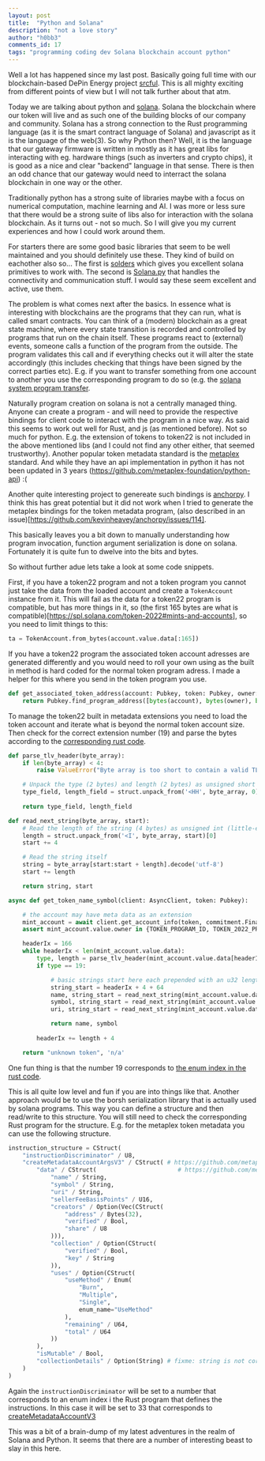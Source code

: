 ```yaml
---
layout: post
title:  "Python and Solana"
description: "not a love story"
author: "h0bb3"
comments_id: 17
tags: "programming coding dev Solana blockchain account python"
---
```

Well a lot has happened since my last post. Basically going full time with our blockchain-based DePin Energy project [srcful](https://srcful.io). This is all mighty exciting from different points of view but I will not talk further about that atm.

Today we are talking about python and [solana](https://solana.com). Solana the blockchain where our token will live and as such one of the building blocks of our company and community. Solana has a strong connection to the Rust programming language (as it is the smart contract language of Solana) and javascript as it is the language of the web(3). So why Python then? Well, it is the language that our gateway firmware is written in mostly as it has great libs for interacting with eg. hardware things (such as inverters and crypto chips), it is good as a nice and clear "backend" language in that sense. There is then an odd chance that our gateway would need to interract the solana blockchain in one way or the other.

Traditionally python has a strong suite of libraries maybe with a focus on numerical computation, machine learning and AI. I was more or less sure that there would be a strong suite of libs also for interaction with the solana blockchain. As it turns out - not so much. So I will give you my current experiences and how I could work around them.

For starters there are some good basic libraries that seem to be well maintained and you should definitely use these. They kind of build on eachother also so... The first is [solders](https://github.com/kevinheavey/solders) which gives you excellent solana primitives to work with. The second is [Solana.py](https://github.com/michaelhly/solana-py) that handles the connectivity and communication stuff. I would say these seem excellent and active, use them.

The problem is what comes next after the basics. In essence what is interesting with blockchains are the programs that they can run, what is called smart contracts. You can think of a (modern) blockchain as a great state machine, where every state transition is recorded and controlled by programs that run on the chain itself. These programs react to (external) events, someone calls a function of the program from the outside. The program validates this call and if everything checks out it will alter the state accordingly (this includes checking that things have been signed by the correct parties etc). E.g. if you want to transfer something from one account to another you use the corresponding program to do so (e.g. the [solana system program transfer](https://docs.rs/solana-program/latest/solana_program/system_instruction/fn.transfer.html).

Naturally program creation on solana is not a centrally managed thing. Anyone can create a program - and will need to provide the respective bindings for client code to interact with the program in a nice way. As said this seems to work out well for Rust, and js (as mentioned before). Not so much for python. E.g. the extension of tokens to token22 is not included in the above mentioned libs (and I could not find any other either, that seemed trustworthy). Another popular token metadata standard is the [metaplex](https://www.metaplex.com/) standard. And while they have an api implementation in python it has not been updated in 3 years (https://github.com/metaplex-foundation/python-api) :(

Another quite interesting project to genereate such bindings is [anchorpy](https://github.com/kevinheavey/anchorpy). I think this has great potential but it did not work when I tried to generate the metaplex bindings for the token metadata program, (also described in an issue)[https://github.com/kevinheavey/anchorpy/issues/114].

This basically leaves you a bit down to manually understanding how program invocation, function argument serialization is done on solana. Fortunately it is quite fun to dwelve into the bits and bytes.

So without further adue lets take a look at some code snippets.

First, if you have a token22 program and not a token program you cannot just take the data from the loaded account and create a `TokenAccount` instance from it. This will fail as the data for a token22 program is compatible, but has more things in it, so (the first 165 bytes are what is compatible)[https://spl.solana.com/token-2022#mints-and-accounts], so you need to limit things to this:
```python
ta = TokenAccount.from_bytes(account.value.data[:165])
```

If you have a token22 program the associated token account adresses are generated differently and you would need to roll your own using as the built in method is hard coded for the normal token program adress. I made a helper for this where you send in the token program you use.

```python
def get_associated_token_address(account: Pubkey, token: Pubkey, owner:Pubkey) -> Pubkey:
    return Pubkey.find_program_address([bytes(account), bytes(owner), bytes(token)], ASSOCIATED_TOKEN_PROGRAM_ID)
```

To manage the token22 built in metadata extensions you need to load the token account and iterate what is beyond the normal token account size. Then check for the correct extension number (19) and parse the bytes according to the [corresponding rust code](https://github.com/solana-labs/solana-program-library/blob/c4d51f20b8722d23b03e94c7075702fca52460dd/token-metadata/interface/src/state.rs#L25).

```python
def parse_tlv_header(byte_array):
    if len(byte_array) < 4:
        raise ValueError("Byte array is too short to contain a valid TLV header")

    # Unpack the type (2 bytes) and length (2 bytes) as unsigned short (big-endian)
    type_field, length_field = struct.unpack_from('<HH', byte_array, 0)
    
    return type_field, length_field

def read_next_string(byte_array, start):
    # Read the length of the string (4 bytes) as unsigned int (little-endian)
    length = struct.unpack_from('<I', byte_array, start)[0]
    start += 4

    # Read the string itself
    string = byte_array[start:start + length].decode('utf-8')
    start += length

    return string, start

async def get_token_name_symbol(client: AsyncClient, token: Pubkey):

    # the account may have meta data as an extension
    mint_account = await client.get_account_info(token, commitment.Finalized)
    assert mint_account.value.owner in {TOKEN_PROGRAM_ID, TOKEN_2022_PROGRAM_ID}

    headerIx = 166
    while headerIx < len(mint_account.value.data):
        type, length = parse_tlv_header(mint_account.value.data[headerIx:])
        if type == 19:

            # basic strings start here each prepended with an u32 length
            string_start = headerIx + 4 + 64
            name, string_start = read_next_string(mint_account.value.data, string_start)
            symbol, string_start = read_next_string(mint_account.value.data, string_start)
            uri, string_start = read_next_string(mint_account.value.data, string_start)

            return name, symbol
            
        headerIx += length + 4

    return "unknown token", 'n/a'
```

One fun thing is that the number 19 corresponds to [the enum index in the rust code](https://github.com/solana-labs/solana-program-library/blob/63b3a25c9e61204973f5520a76a337d457fd8e4e/token/program-2022/src/extension/mod.rs#L1093).

This is all quite low level and fun if you are into things like that. Another approach would be to use the borsh serialization library that is actually used by solana programs. This way you can define a structure and then read/write to this structure. You will still need to check the corresponding Rust program for the structure. E.g. for the metaplex token metadata you can use the following structure.

```python
instruction_structure = CStruct(
    "instructionDiscriminator" / U8,
    "createMetadataAccountArgsV3" / CStruct( # https://github.com/metaplex-foundation/mpl-token-metadata/blob/5c7672c7b7cd671c7afbdaeed52819e9a7a3259f/programs/token-metadata/program/src/instruction/metadata.rs#L32
        "data" / CStruct(                       # https://github.com/metaplex-foundation/mpl-token-metadata/blob/5c7672c7b7cd671c7afbdaeed52819e9a7a3259f/programs/token-metadata/program/src/state/data.rs#L22
            "name" / String,
            "symbol" / String,
            "uri" / String,
            "sellerFeeBasisPoints" / U16,
            "creators" / Option(Vec(CStruct(
                "address" / Bytes(32),
                "verified" / Bool,
                "share" / U8
            ))),
            "collection" / Option(CStruct(
                "verified" / Bool,
                "key" / String
            )),
            "uses" / Option(CStruct(
                "useMethod" / Enum(
                    "Burn",
                    "Multiple",
                    "Single",
                    enum_name="UseMethod"
                ),
                "remaining" / U64,
                "total" / U64
            ))
        ),
        "isMutable" / Bool,
        "collectionDetails" / Option(String) # fixme: string is not correct, insert correct type
    )
)
```
Again the `instructionDiscriminator` will be set to a number that corresponds to an enum index i the Rust program that defines the instructions. In this case it will be set to 33 that corresponds to [createMetadataAccountV3 ](https://github.com/metaplex-foundation/mpl-token-metadata/blob/5c7672c7b7cd671c7afbdaeed52819e9a7a3259f/programs/token-metadata/program/src/instruction/mod.rs#L49)

This was a bit of a brain-dump of my latest adventures in the realm of Solana and Python. It seems that there are a number of interesting beast to slay in this here.
